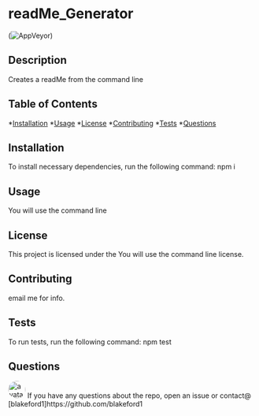 
# readMe_Generator
(![AppVeyor](https://img.shields.io/appveyor/build/blakeford1/_readme_generator))
## Description
Creates a readMe from the command line
## Table of Contents
*[Installation](#installation)
*[Usage](#usage)
*[License](#license)
 *[Contributing](#contributing)
 *[Tests](#tests)
*[Questions](#questions)
  
## Installation
To install necessary dependencies, run the following command:
npm i
## Usage
You will use the command line
## License
This project is licensed under the You will use the command line license.
## Contributing
email me for info.
## Tests
To run tests, run the following command:
npm test
## Questions
<img src="https://avatars2.githubusercontent.com/u/61363728?v=4" alt="avatar" style="border-radius: 18px" width="35"/>
If you have any questions about the repo, open an issue or contact@
[blakeford1]https://github.com/blakeford1
  